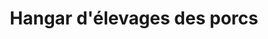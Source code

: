 ---
title: "Hangar d'élevages des porcs"
url: /mongo/hangar-delevages-des-porcs/
shop: Metzgerei
---